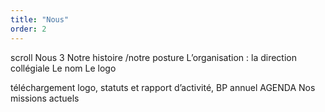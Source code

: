 ```yaml
---
title: "Nous"
order: 2
---
```

scroll
Nous 3
Notre histoire
/notre posture
L’organisation : 
la direction collégiale
Le nom
Le logo

téléchargement logo, statuts et rapport d’activité, BP annuel
AGENDA 
Nos missions actuels 
